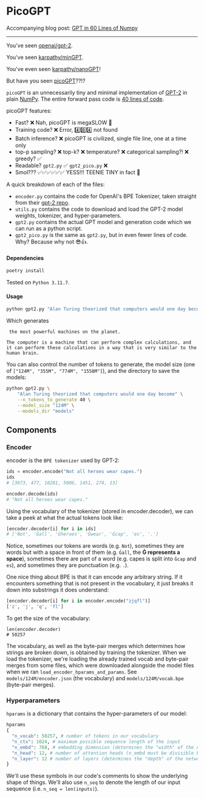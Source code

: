 # PicoGPT
Accompanying blog post: [GPT in 60 Lines of Numpy](https://jaykmody.com/blog/gpt-from-scratch/)

---

You've seen [openai/gpt-2](https://github.com/openai/gpt-2).

You've seen [karpathy/minGPT](https://github.com/karpathy/mingpt).

You've even seen [karpathy/nanoGPT](https://github.com/karpathy/nanogpt)!

But have you seen [picoGPT](https://github.com/jaymody/picoGPT)??!?

`picoGPT` is an unnecessarily tiny and minimal implementation of [GPT-2](https://d4mucfpksywv.cloudfront.net/better-language-models/language_models_are_unsupervised_multitask_learners.pdf) in plain [NumPy](https://numpy.org). The entire forward pass code is [40 lines of code](https://github.com/jaymody/picoGPT/blob/main/gpt2_pico.py#L3-L41).

picoGPT features:
* Fast? ❌ Nah, picoGPT is megaSLOW 🐌
* Training code? ❌ Error, 4️⃣0️⃣4️⃣ not found
* Batch inference? ❌ picoGPT is civilized, single file line, one at a time only
* top-p sampling? ❌ top-k? ❌ temperature? ❌ categorical sampling?! ❌ greedy? ✅
* Readable? `gpt2.py` ✅ `gpt2_pico.py` ❌
* Smol??? ✅✅✅✅✅✅ YESS!!! TEENIE TINY in fact 🤏

A quick breakdown of each of the files:

* `encoder.py` contains the code for OpenAI's BPE Tokenizer, taken straight from their [gpt-2 repo](https://github.com/openai/gpt-2/blob/master/src/encoder.py).
* `utils.py` contains the code to download and load the GPT-2 model weights, tokenizer, and hyper-parameters.
* `gpt2.py` contains the actual GPT model and generation code which we can run as a python script.
* `gpt2_pico.py` is the same as `gpt2.py`, but in even fewer lines of code. Why? Because why not 😎👍.

#### Dependencies
```bash
poetry install
```
Tested on `Python 3.11.7`.

#### Usage
```bash
python gpt2.py "Alan Turing theorized that computers would one day become"
```

Which generates

```
 the most powerful machines on the planet.

The computer is a machine that can perform complex calculations, and it can perform these calculations in a way that is very similar to the human brain.
```

You can also control the number of tokens to generate, the model size (one of `["124M", "355M", "774M", "1558M"]`), and the directory to save the models:

```bash
python gpt2.py \
    "Alan Turing theorized that computers would one day become" \
    --n_tokens_to_generate 40 \
    --model_size "124M" \
    --models_dir "models"
```

## Components

### Encoder

encoder is the `BPE tokenizer` used by GPT-2:
```python
ids = encoder.encode("Not all heroes wear capes.")
ids
# [3673, 477, 10281, 5806, 1451, 274, 13]

encoder.decode(ids)
# "Not all heroes wear capes."
```

Using the vocabulary of the tokenizer (stored in encoder.decoder), we can take a peek at what the actual tokens look like:
```python
[encoder.decoder[i] for i in ids]
# ['Not', 'Ġall', 'Ġheroes', 'Ġwear', 'Ġcap', 'es', '.']
```

Notice, sometimes our tokens are words (e.g. `Not`), sometimes they are words but with a space in front of them (e.g. `Ġall`, the **Ġ represents a space**), sometimes there are part of a word (e.g. capes is split into `Ġcap` and `es`), and sometimes they are punctuation (e.g. `.`).

One nice thing about BPE is that it can encode any arbitrary string. If it encounters something that is not present in the vocabulary, it just breaks it down into substrings it does understand:
```python
[encoder.decoder[i] for i in encoder.encode("zjqfl")]
['z', 'j', 'q', 'fl']
```

To get the size of the vocabulary:
```
len(encoder.decoder)
# 50257
```

The vocabulary, as well as the byte-pair merges which determines how strings are broken down, is obtained by training the tokenizer. When we load the tokenizer, we're loading the already trained vocab and byte-pair merges from some files, which were downloaded alongside the model files when we ran `load_encoder_hparams_and_params`. See `models/124M/encoder.json` (the vocabulary) and `models/124M/vocab.bpe` (byte-pair merges).

### Hyperparameters

`hparams` is a dictionary that contains the hyper-parameters of our model:

```python
hparams
{
  "n_vocab": 50257, # number of tokens in our vocabulary
  "n_ctx": 1024, # maximum possible sequence length of the input
  "n_embd": 768, # embedding dimension (determines the "width" of the network)
  "n_head": 12, # number of attention heads (n_embd must be divisible by n_head)
  "n_layer": 12 # number of layers (determines the "depth" of the network)
}
```

We'll use these symbols in our code's comments to show the underlying shape of things. We'll also use `n_seq` to denote the length of our input sequence (i.e. `n_seq = len(inputs)`).